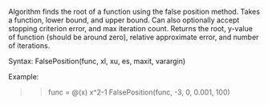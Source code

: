 Algorithm finds the root of a function using the false position method. Takes a function, lower bound, and upper bound. Can also optionally 
accept stopping criterion error, and max iteration count. Returns the root, y-value of function (should be around zero), relative approximate 
error, and number of iterations.

Syntax: FalsePosition(func, xl, xu, es, maxit, varargin)

Example:
>> func = @(x) x^2-1
>> FalsePosition(func, -3, 0, 0.001, 100)
